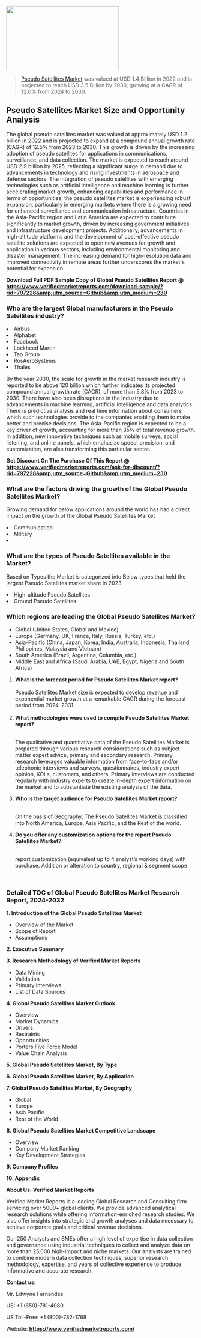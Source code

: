 <img src="https://ffe5etoiles.com/wp-content/uploads/2024/12/MST1-300x171.png" alt="" width="300" height="171" class="alignnone size-medium wp-image-20088" /><blockquote><p><p><a href="https://www.verifiedmarketreports.com/download-sample/?rid=797228&utm_source=Github&utm_medium=230" target="_blank">Pseudo Satellites Market</a> was valued at USD 1.4 Billion in 2022 and is projected to reach USD 3.5 Billion by 2030, growing at a CAGR of 12.0% from 2024 to 2030.</p></blockquote><p><h2>Pseudo Satellites Market Size and Opportunity Analysis</h2>The global pseudo satellites market was valued at approximately USD 1.2 billion in 2022 and is projected to expand at a compound annual growth rate (CAGR) of 12.5% from 2023 to 2030. This growth is driven by the increasing adoption of pseudo satellites for applications in communications, surveillance, and data collection. The market is expected to reach around USD 2.9 billion by 2025, reflecting a significant surge in demand due to advancements in technology and rising investments in aerospace and defense sectors. The integration of pseudo satellites with emerging technologies such as artificial intelligence and machine learning is further accelerating market growth, enhancing capabilities and performance.In terms of opportunities, the pseudo satellites market is experiencing robust expansion, particularly in emerging markets where there is a growing need for enhanced surveillance and communication infrastructure. Countries in the Asia-Pacific region and Latin America are expected to contribute significantly to market growth, driven by increasing government initiatives and infrastructure development projects. Additionally, advancements in high-altitude platforms and the development of cost-effective pseudo satellite solutions are expected to open new avenues for growth and application in various sectors, including environmental monitoring and disaster management. The increasing demand for high-resolution data and improved connectivity in remote areas further underscores the market's potential for expansion.</p><p class=""><strong>Download Full PDF Sample Copy of Global Pseudo Satellites Report @ <a href="https://www.verifiedmarketreports.com/download-sample/?rid=797228&amp;utm_source=Github&amp;utm_medium=230" target="_blank">https://www.verifiedmarketreports.com/download-sample/?rid=797228&amp;utm_source=Github&amp;utm_medium=230</a></strong></p><h3 id="" class="">Who are the largest Global manufacturers in the Pseudo Satellites industry?</h3><p><li>Airbus</li><li> Alphabet</li><li> Facebook</li><li> Lockheed Martin</li><li> Tao Group</li><li> RosAeroSystems</li><li> Thales</li></p><div class=""><div class="" dir="" data-message-author-role="" data-message-id="" data-message-model-slug=""><div class=""><div class=""><div class=""><div class="" dir="" data-message-author-role="" data-message-id="" data-message-model-slug=""><div class=""><div class=""><p>By the year 2030, the scale for growth in the market research industry is reported to be above 120 billion which further indicates its projected compound annual growth rate (CAGR), of more than 5.8% from 2023 to 2030. There have also been disruptions in the industry due to advancements in machine learning, artificial intelligence and data analytics There is predictive analysis and real time information about consumers which such technologies provide to the companies enabling them to make better and precise decisions. The Asia-Pacific region is expected to be a key driver of growth, accounting for more than 35% of total revenue growth. In addition, new innovative techniques such as mobile surveys, social listening, and online panels, which emphasize speed, precision, and customization, are also transforming this particular sector.</p><p><strong>Get Discount On The Purchase Of This Report @&nbsp; <a href="https://www.verifiedmarketreports.com/ask-for-discount/?rid=797228&amp;utm_source=Github&amp;utm_medium=230" target="_blank">https://www.verifiedmarketreports.com/ask-for-discount/?rid=797228&amp;utm_source=Github&amp;utm_medium=230</a></strong></p></div></div></div></div></div></div></div></div><h3 id="" class="">What are the factors driving the growth of the Global Pseudo Satellites Market?</h3><p id="" class="">Growing demand for below applications around the world has had a direct impact on the growth of the Global Pseudo Satellites Market</p><p id="" class=""><li>Communication</li><li> Military</li><li> </li></p><h3 id="" class="">What are the types of Pseudo Satellites available in the Market?</h3><p id="" class="">Based on Types the Market is categorized into Below types that held the largest Pseudo Satellites market share In 2023.</p><p id="" class=""><li>High-altitude Pseudo Satellites</li><li> Ground Pseudo Satellites</li></p><h3 id="" class="">Which regions are leading the Global Pseudo Satellites Market?</h3><ul><li>Global (United States, Global and Mexico)</li><li>Europe (Germany, UK, France, Italy, Russia, Turkey, etc.)</li><li>Asia-Pacific (China, Japan, Korea, India, Australia, Indonesia, Thailand, Philippines, Malaysia and Vietnam)</li><li>South America (Brazil, Argentina, Columbia, etc.)</li><li>Middle East and Africa (Saudi Arabia, UAE, Egypt, Nigeria and South Africa)</li></ul><p><ol><li><strong>What is the forecast period for Pseudo Satellites Market report?<br /></strong><br /><span data-sheets-root="1" data-sheets-value="{&quot;1&quot;:2,&quot;2&quot;:&quot;XXXX size is expected to develop revenue and exponential market growth at a remarkable CAGR during the forecast period from 2024&ndash;2030.&quot;}" data-sheets-userformat="{&quot;2&quot;:12674,&quot;4&quot;:{&quot;1&quot;:2,&quot;2&quot;:16776960},&quot;10&quot;:2,&quot;11&quot;:0,&quot;15&quot;:&quot;Arial&quot;,&quot;16&quot;:12}">Pseudo Satellites Market size is expected to develop revenue and exponential market growth at a remarkable CAGR during the forecast period from 2024&ndash;2031.</span><br /><br /></li><li><strong>What methodologies were used to compile Pseudo Satellites Market report?<br /><br /></strong><p>The qualitative and quantitative data of the&nbsp;Pseudo Satellites Market is prepared through various research considerations such as subject matter expert advice, primary and secondary research. Primary research leverages valuable information from face-to-face and/or telephonic interviews and surveys, questionnaires, industry expert opinion, KOLs, customers, and others. Primary interviews are conducted regularly with industry experts to create in-depth expert information on the market and to substantiate the existing analysis of the data.&nbsp;</p></li><li><strong>Who is the target audience for Pseudo Satellites Market report?<br /><br /></strong><p>On the basis of Geography, The&nbsp;Pseudo Satellites Market is classified into North America, Europe, Asia Pacific, and the Rest of the world.</p></li><li><strong>Do you offer any customization options for the report Pseudo Satellites Market?<br /><br /></strong><p>report customization (equivalent up to 4 analyst&rsquo;s working days) with purchase. Addition or alteration to country, regional &amp; segment scope</p><p>&nbsp;</p></li></ol></p><h3 id="" class="">Detailed TOC of Global Pseudo Satellites Market Research Report, 2024-2032</h3><p id="" class=""><strong>1. Introduction of the Global Pseudo Satellites Market</strong></p><ul><li>Overview of the Market</li><li>Scope of Report</li><li>Assumptions</li></ul><p id="" class=""><strong>2. Executive Summary</strong></p><p id="" class=""><strong>3. Research Methodology of&nbsp;Verified Market Reports</strong></p><ul><li>Data Mining</li><li>Validation</li><li>Primary Interviews</li><li>List of Data Sources</li></ul><p id="" class=""><strong>4. Global Pseudo Satellites Market Outlook</strong></p><ul><li>Overview</li><li>Market Dynamics</li><li>Drivers</li><li>Restraints</li><li>Opportunities</li><li>Porters Five Force Model</li><li>Value Chain Analysis</li></ul><p id="" class=""><strong>5. Global Pseudo Satellites Market, By&nbsp;Type</strong></p><p id="" class=""><strong>6. Global Pseudo Satellites Market, By Application</strong></p><p id="" class=""><strong>7. Global Pseudo Satellites Market, By Geography</strong></p><ul><li>Global</li><li>Europe</li><li>Asia Pacific</li><li>Rest of the World</li></ul><p id="" class=""><strong>8. Global Pseudo Satellites Market Competitive Landscape</strong></p><ul><li>Overview</li><li>Company Market Ranking</li><li>Key Development Strategies</li></ul><p id="" class=""><strong>9. Company Profiles</strong></p><p id="" class=""><strong>10. Appendix</strong></p><p id="" class=""><strong>About Us: Verified Market Reports</strong></p><p id="" class="">Verified Market Reports is a leading Global Research and Consulting firm servicing over 5000+ global clients. We provide advanced analytical research solutions while offering information-enriched research studies. We also offer insights into strategic and growth analyses and data necessary to achieve corporate goals and critical revenue decisions.</p><p id="" class="">Our 250 Analysts and SMEs offer a high level of expertise in data collection and governance using industrial techniques to collect and analyze data on more than 25,000 high-impact and niche markets. Our analysts are trained to combine modern data collection techniques, superior research methodology, expertise, and years of collective experience to produce informative and accurate research.</p><p id="" class=""><strong>Contact us:</strong></p><p id="" class="">Mr. Edwyne Fernandes</p><p id="" class="">US: +1 (650)-781-4080</p><p id="" class="">US Toll-Free: +1 (800)-782-1768</p><p id="" class="">Website: <a target="" data-test-app-aware-link=""><strong>https://www.verifiedmarketreports.com/</strong></a></p>
